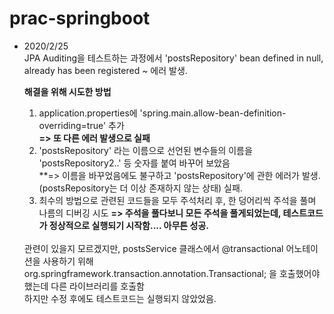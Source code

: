 # prac-springboot

+ 2020/2/25<br>
  JPA Auditing을 테스트하는 과정에서 'postsRepository' bean defined in null, already has been registered ~ 에러 발생.
  
  **해결을 위해 시도한 방법**
  1. application.properties에 'spring.main.allow-bean-definition-overriding=true' 추가<br>
  **=> 또 다른 에러 발생으로 실패**
  2. 'postsRepository' 라는 이름으로 선언된 변수들의 이름을 'postsRepository2..' 등 숫자를 붙여 바꾸어 보았음 <br>
  **=> 이름을 바꾸었음에도 불구하고 'postsRepository'에 관한 에러가 발생. (postsRepository는 더 이상 존재하지 않는 상태) 실패.
  3. 최수의 방법으로 관련된 코드들을 모두 주석처리 후, 한 덩어리씩 주석을 풀며 나름의 디버깅 시도
  **=> 주석을 풀다보니 모든 주석을 풀게되었는데, 테스트코드가 정상적으로 실행되기 시작함.... 아무튼 성공.**<br>
  <br>
  관련이 있을지 모르겠지만, postsService 클래스에서 @transactional 어노테이션을 사용하기 위해 org.springframework.transaction.annotation.Transactional; 을 호출했어야 했는데 다른 라이브러리를 호출함<br>
  하지만 수정 후에도 테스트코드는 실행되지 않았었음.
  
